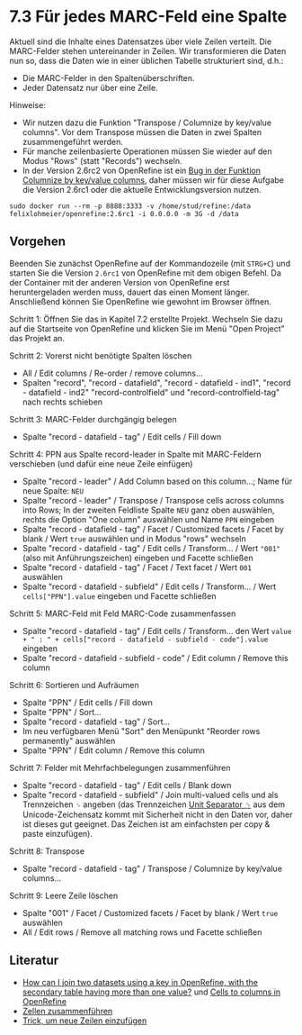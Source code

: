 # 7.3 Für jedes MARC-Feld eine Spalte

Aktuell sind die Inhalte eines Datensatzes über viele Zeilen verteilt. Die MARC-Felder stehen untereinander in Zeilen. Wir transformieren die Daten nun so, dass die Daten wie in einer üblichen Tabelle strukturiert sind, d.h.:

* Die MARC-Felder in den Spaltenüberschriften.
* Jeder Datensatz nur über eine Zeile.

Hinweise:

* Wir nutzen dazu die Funktion "Transpose / Columnize by key/value columns". Vor dem Transpose müssen die Daten in zwei Spalten zusammengeführt werden.
* Für manche zeilenbasierte Operationen müssen Sie wieder auf den Modus "Rows" (statt "Records") wechseln.
* In der Version 2.6rc2 von OpenRefine ist ein [Bug in der Funktion Columnize by key/value columns](https://github.com/OpenRefine/OpenRefine/issues/1093), daher müssen wir für diese Aufgabe die Version 2.6rc1 oder die aktuelle Entwicklungsversion nutzen.

```
sudo docker run --rm -p 8888:3333 -v /home/stud/refine:/data felixlohmeier/openrefine:2.6rc1 -i 0.0.0.0 -m 3G -d /data
```

## Vorgehen

Beenden Sie zunächst OpenRefine auf der Kommandozeile (mit ```STRG+C```) und starten Sie die Version ```2.6rc1``` von OpenRefine mit dem obigen Befehl. Da der Container mit der anderen Version von OpenRefine erst heruntergeladen werden muss, dauert das einen Moment länger. Anschließend können Sie OpenRefine wie gewohnt im Browser öffnen.

Schritt 1: Öffnen Sie das in Kapitel 7.2 erstellte Projekt. Wechseln Sie dazu auf die Startseite von OpenRefine und klicken Sie im Menü "Open Project" das Projekt an.

Schritt 2: Vorerst nicht benötigte Spalten löschen

* All / Edit columns / Re-order / remove columns...
* Spalten "record", "record - datafield", "record - datafield - ind1", "record - datafield - ind2" "record-controlfield" und "record-controlfield-tag" nach rechts schieben

Schritt 3: MARC-Felder durchgängig belegen

* Spalte "record - datafield - tag" / Edit cells / Fill down

Schritt 4: PPN aus Spalte record-leader in Spalte mit MARC-Feldern verschieben (und dafür eine neue Zeile einfügen)

* Spalte "record - leader" / Add Column based on this column...; Name für neue Spalte: ```NEU```
* Spalte "record - leader" / Transpose / Transpose cells across columns into Rows; In der zweiten Feldliste Spalte ```NEU``` ganz oben auswählen, rechts die Option "One column" auswählen und Name ```PPN``` eingeben
* Spalte "record - datafield - tag" / Facet / Customized facets / Facet by blank / Wert ```true``` auswählen und in Modus "rows" wechseln
* Spalte "record - datafield - tag" / Edit cells / Transform... / Wert ```"001"``` (also mit Anführungszeichen) eingeben und Facette schließen
* Spalte "record - datafield - tag" / Facet / Text facet / Wert ```001``` auswählen
* Spalte "record - datafield - subfield" / Edit cells / Transform... / Wert ```cells["PPN"].value``` eingeben und Facette schließen

Schritt 5: MARC-Feld mit Feld MARC-Code zusammenfassen

* Spalte "record - datafield - tag" / Edit cells / Transform... den Wert ```value + " : " + cells["record - datafield - subfield - code"].value``` eingeben
* Spalte "record - datafield - subfield - code" / Edit column / Remove this column

Schritt 6: Sortieren und Aufräumen

* Spalte "PPN" / Edit cells / Fill down
* Spalte "PPN" / Sort...
* Spalte "record - datafield - tag" / Sort...
* Im neu verfügbaren Menü "Sort" den Menüpunkt "Reorder rows permanently" auswählen
* Spalte "PPN" / Edit column / Remove this column

Schritt 7: Felder mit Mehrfachbelegungen zusammenführen

* Spalte "record - datafield - tag" / Edit cells / Blank down
* Spalte "record - datafield - subfield" / Join multi-valued cells und als Trennzeichen ```␟``` angeben (das Trennzeichen [Unit Separator ␟](http://unicode-table.com/en/241F/) aus dem Unicode-Zeichensatz kommt mit Sicherheit nicht in den Daten vor, daher ist dieses gut geeignet. Das Zeichen ist am einfachsten per copy & paste einzufügen).

Schritt 8: Transpose

* Spalte "record - datafield - tag" / Transpose / Columnize by key/value columns...

Schritt 9: Leere Zeile löschen

* Spalte "001" / Facet / Customized facets / Facet by blank / Wert ```true``` auswählen
* All / Edit rows / Remove all matching rows und Facette schließen

## Literatur

* [How can I join two datasets using a key in OpenRefine, with the secondary table having more than one value?](http://www.devsplanet.com/question/35776263) und [Cells to columns in OpenRefine](http://stackoverflow.com/questions/15187543/cells-to-columns-in-openrefine)
* [Zellen zusammenführen](http://kb.refinepro.com/2011/07/merge-2-columns-that-have-both-blank.html)
* [Trick, um neue Zeilen einzufügen](http://kb.refinepro.com/2011/12/add-extra-rows-records-in-google-refine.html)
